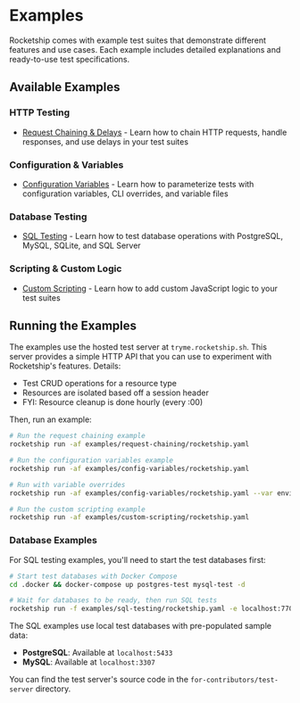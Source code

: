 # Examples

Rocketship comes with example test suites that demonstrate different features and use cases. Each example includes detailed explanations and ready-to-use test specifications.

## Available Examples

### HTTP Testing

- [Request Chaining & Delays](examples/request-chaining.md) - Learn how to chain HTTP requests, handle responses, and use delays in your test suites

### Configuration & Variables

- [Configuration Variables](examples/config-variables.md) - Learn how to parameterize tests with configuration variables, CLI overrides, and variable files

### Database Testing

- [SQL Testing](examples/sql-testing.md) - Learn how to test database operations with PostgreSQL, MySQL, SQLite, and SQL Server

### Scripting & Custom Logic

- [Custom Scripting](examples/custom-scripting.md) - Learn how to add custom JavaScript logic to your test suites

## Running the Examples

The examples use the hosted test server at `tryme.rocketship.sh`. This server provides a simple HTTP API that you can use to experiment with Rocketship's features. Details:

- Test CRUD operations for a resource type
- Resources are isolated based off a session header
- FYI: Resource cleanup is done hourly (every :00)

Then, run an example:

```bash
# Run the request chaining example
rocketship run -af examples/request-chaining/rocketship.yaml

# Run the configuration variables example
rocketship run -af examples/config-variables/rocketship.yaml

# Run with variable overrides
rocketship run -af examples/config-variables/rocketship.yaml --var environment=production

# Run the custom scripting example
rocketship run -af examples/custom-scripting/rocketship.yaml
```

### Database Examples

For SQL testing examples, you'll need to start the test databases first:

```bash
# Start test databases with Docker Compose
cd .docker && docker-compose up postgres-test mysql-test -d

# Wait for databases to be ready, then run SQL tests
rocketship run -f examples/sql-testing/rocketship.yaml -e localhost:7700
```

The SQL examples use local test databases with pre-populated sample data:
- **PostgreSQL**: Available at `localhost:5433` 
- **MySQL**: Available at `localhost:3307`

You can find the test server's source code in the `for-contributors/test-server` directory.
